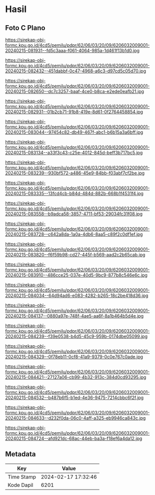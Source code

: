 # Hasil

## Foto C Plano

https://sirekap-obj-formc.kpu.go.id/4cd5/pemilu/pdpr/62/06/03/20/09/6206032009001-20240215-081931--fd5c3aaa-f061-4064-985a-1d461f13b1d0.jpg

https://sirekap-obj-formc.kpu.go.id/4cd5/pemilu/pdpr/62/06/03/20/09/6206032009001-20240215-082432--451dabbf-0c47-4968-a6c3-d97cd5c05d70.jpg

https://sirekap-obj-formc.kpu.go.id/4cd5/pemilu/pdpr/62/06/03/20/09/6206032009001-20240215-082650--dc7c3257-baaf-4ce0-b8ca-e2ede0eafb21.jpg

https://sirekap-obj-formc.kpu.go.id/4cd5/pemilu/pdpr/62/06/03/20/09/6206032009001-20240215-082931--01b2cb71-91b8-419e-8d61-0f2764458854.jpg

https://sirekap-obj-formc.kpu.go.id/4cd5/pemilu/pdpr/62/06/03/20/09/6206032009001-20240215-083044--97454c82-db49-467f-abc1-b6b15a3a6bff.jpg

https://sirekap-obj-formc.kpu.go.id/4cd5/pemilu/pdpr/62/06/03/20/09/6206032009001-20240215-083134--a33f3c43-c25e-4012-845d-beff3b717bc5.jpg

https://sirekap-obj-formc.kpu.go.id/4cd5/pemilu/pdpr/62/06/03/20/09/6206032009001-20240215-083239--930bf572-a486-45e9-84bb-f03abf7cf2be.jpg

https://sirekap-obj-formc.kpu.go.id/4cd5/pemilu/pdpr/62/06/03/20/09/6206032009001-20240215-083335--13fcd4cb-b84d-484d-882b-668b1f4531f4.jpg

https://sirekap-obj-formc.kpu.go.id/4cd5/pemilu/pdpr/62/06/03/20/09/6206032009001-20240215-083558--b9adca58-3857-4711-bf53-29034fc31f08.jpg

https://sirekap-obj-formc.kpu.go.id/4cd5/pemilu/pdpr/62/06/03/20/09/6206032009001-20240215-083728--c642a8da-1a0a-4db6-8aa5-c89f2c0df1ef.jpg

https://sirekap-obj-formc.kpu.go.id/4cd5/pemilu/pdpr/62/06/03/20/09/6206032009001-20240215-083820--f6f59b98-cd27-445f-b569-aad2c2b65cab.jpg

https://sirekap-obj-formc.kpu.go.id/4cd5/pemilu/pdpr/62/06/03/20/09/6206032009001-20240215-083910--486cce25-037e-40d5-9bc9-877b8c546e6c.jpg

https://sirekap-obj-formc.kpu.go.id/4cd5/pemilu/pdpr/62/06/03/20/09/6206032009001-20240215-084034--64d94ad6-e083-4282-b265-18c2be418d36.jpg

https://sirekap-obj-formc.kpu.go.id/4cd5/pemilu/pdpr/62/06/03/20/09/6206032009001-20240215-084137--0880a97e-748f-4ae5-aa6f-8a1b464b5d4e.jpg

https://sirekap-obj-formc.kpu.go.id/4cd5/pemilu/pdpr/62/06/03/20/09/6206032009001-20240215-084239--f39e0538-b4d5-45c9-959b-0174dbe05099.jpg

https://sirekap-obj-formc.kpu.go.id/4cd5/pemilu/pdpr/62/06/03/20/09/6206032009001-20240215-084329--0f78eb11-0cf8-41a9-9379-0c0e767c0ade.jpg

https://sirekap-obj-formc.kpu.go.id/4cd5/pemilu/pdpr/62/06/03/20/09/6206032009001-20240215-084421--27127a06-cb99-4b32-913c-384d0cd93295.jpg

https://sirekap-obj-formc.kpu.go.id/4cd5/pemilu/pdpr/62/06/03/20/09/6206032009001-20240215-084532--b487b6f5-b1ed-4e36-9475-7214cbbc6f2f.jpg

https://sirekap-obj-formc.kpu.go.id/4cd5/pemilu/pdpr/62/06/03/20/09/6206032009001-20240215-084633--d232f0da-06c0-4aff-a325-eb9946ca843c.jpg

https://sirekap-obj-formc.kpu.go.id/4cd5/pemilu/pdpr/62/06/03/20/09/6206032009001-20240215-084724--afd921dc-68ac-44eb-ba3a-f18ef6a4da12.jpg


## Metadata

| Key        | Value               |
| ---------- | ------------------- |
| Time Stamp | 2024-02-17 17:32:46 |
| Kode Dapil | 6201                |



